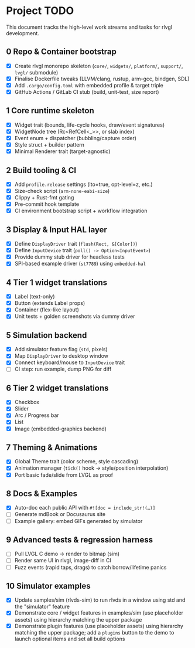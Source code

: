 # Project TODO

This document tracks the high-level work streams and tasks for rlvgl development.

## 0 Repo & Container bootstrap
- [x] Create rlvgl monorepo skeleton (`core/`, `widgets/`, `platform/`, `support/`, `lvgl/` submodule)
- [x] Finalise Dockerfile tweaks (LLVM/clang, rustup, arm-gcc, bindgen, SDL)
- [x] Add `.cargo/config.toml` with embedded profile & target triple
- [x] GitHub Actions / GitLab CI stub (build, unit-test, size report)

## 1 Core runtime skeleton
- [x] Widget trait (bounds, life-cycle hooks, draw/event signatures)
- [x] WidgetNode tree (Rc<RefCell<_>>, or slab index)
- [x] Event enum + dispatcher (bubbling/capture order)
- [x] Style struct + builder pattern
- [x] Minimal Renderer trait (target-agnostic)

## 2 Build tooling & CI
- [x] Add `profile.release` settings (lto=true, opt-level=z, etc.)
- [x] Size-check script (`arm-none-eabi-size`)
- [x] Clippy + Rust-fmt gating
- [x] Pre-commit hook template
- [x] CI environment bootstrap script + workflow integration
## 3 Display & Input HAL layer

- [x] Define `DisplayDriver` trait (`flush(Rect, &[Color])`)
- [x] Define `InputDevice` trait (`poll() -> Option<InputEvent>`)
- [x] Provide dummy stub driver for headless tests
- [x] SPI-based example driver (`st7789`) using `embedded-hal`

## 4 Tier 1 widget translations
- [x] Label (text-only)
- [x] Button (extends Label props)
- [x] Container (flex-like layout)
- [x] Unit tests + golden screenshots via dummy driver

## 5 Simulation backend
- [x] Add simulator feature flag (`std`, pixels)
- [x] Map `DisplayDriver` to desktop window
- [x] Connect keyboard/mouse to `InputDevice` trait
- [ ] CI step: run example, dump PNG for diff

## 6 Tier 2 widget translations
- [x] Checkbox
- [x] Slider
- [x] Arc / Progress bar
- [x] List
- [x] Image (embedded-graphics backend)

## 7 Theming & Animations
 - [x] Global Theme trait (color scheme, style cascading)
 - [x] Animation manager (`tick()` hook → style/position interpolation)
 - [x] Port basic fade/slide from LVGL as proof

## 8 Docs & Examples
- [x] Auto-doc each public API with `#![doc = include_str!(…)]`
- [ ] Generate mdBook or Docusaurus site
- [ ] Example gallery: embed GIFs generated by simulator

## 9 Advanced tests & regression harness
- [ ] Pull LVGL C demo → render to bitmap (sim)
- [ ] Render same UI in rlvgl, image-diff in CI
- [ ] Fuzz events (rapid taps, drags) to catch borrow/lifetime panics

## 10 Simulator examples
- [x] Update samples/sim (rlvds-sim) to run rlvds in a window using std and the "simulator" feature
- [x] Demonstrate core / widget features in examples/sim (use placeholder assets) using hierarchy matching the upper package
- [x] Demonstrate plugin features (use placeholder assets) using hierarchy matching the upper package; add a `plugins` button to the demo to launch optional items and set all build options
